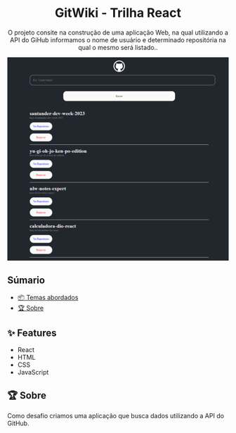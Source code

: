 <h1 align="center">GitWiki - Trilha React </h1>
<p align="center">
O projeto consite na construção de uma aplicação Web, na qual utilizando a API do GiHub informamos o nome de usuário e determinado repositória na qual o mesmo será listado.</a>.
</p>

<a href="#">
  <img src="./.github/preview.png">
</a>

## Súmario

- [📦 Temas abordados](#topics)
- [🏆 Sobre](#sobre)

<h2 id="features">✨ Features </h2>

- React
- HTML
- CSS
- JavaScript


<h2 id="sobre">🏆 Sobre</h2>

Como desafio criamos uma aplicação que busca dados utilizando a API do GitHub.
